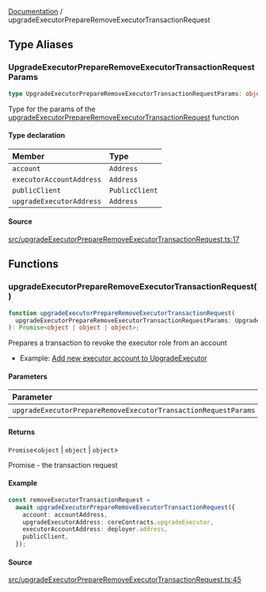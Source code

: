 [Documentation](README.md) / upgradeExecutorPrepareRemoveExecutorTransactionRequest

## Type Aliases

### UpgradeExecutorPrepareRemoveExecutorTransactionRequestParams

```ts
type UpgradeExecutorPrepareRemoveExecutorTransactionRequestParams: object;
```

Type for the params of the [upgradeExecutorPrepareRemoveExecutorTransactionRequest](upgradeExecutorPrepareRemoveExecutorTransactionRequest.md#upgradeexecutorprepareremoveexecutortransactionrequest) function

#### Type declaration

| Member                   | Type           |
| :----------------------- | :------------- |
| `account`                | `Address`      |
| `executorAccountAddress` | `Address`      |
| `publicClient`           | `PublicClient` |
| `upgradeExecutorAddress` | `Address`      |

#### Source

[src/upgradeExecutorPrepareRemoveExecutorTransactionRequest.ts:17](https://github.com/anegg0/arbitrum-orbit-sdk/blob/763a3f41e7ea001cbb6fe81ac11cc794b4a0f94d/src/upgradeExecutorPrepareRemoveExecutorTransactionRequest.ts#L17)

## Functions

### upgradeExecutorPrepareRemoveExecutorTransactionRequest()

```ts
function upgradeExecutorPrepareRemoveExecutorTransactionRequest(
  upgradeExecutorPrepareRemoveExecutorTransactionRequestParams: UpgradeExecutorPrepareRemoveExecutorTransactionRequestParams,
): Promise<object | object | object>;
```

Prepares a transaction to revoke the executor role from an account

- Example: [Add new executor account to UpgradeExecutor](https://github.com/OffchainLabs/arbitrum-orbit-sdk/blob/main/examples/upgrade-executor-add-account/index.ts)

#### Parameters

| Parameter                                                      | Type                                                                                                                                                                                     | Description                                                                                                                                                                            |
| :------------------------------------------------------------- | :--------------------------------------------------------------------------------------------------------------------------------------------------------------------------------------- | :------------------------------------------------------------------------------------------------------------------------------------------------------------------------------------- |
| `upgradeExecutorPrepareRemoveExecutorTransactionRequestParams` | [`UpgradeExecutorPrepareRemoveExecutorTransactionRequestParams`](upgradeExecutorPrepareRemoveExecutorTransactionRequest.md#upgradeexecutorprepareremoveexecutortransactionrequestparams) | [UpgradeExecutorPrepareRemoveExecutorTransactionRequestParams](upgradeExecutorPrepareRemoveExecutorTransactionRequest.md#upgradeexecutorprepareremoveexecutortransactionrequestparams) |

#### Returns

`Promise`\<`object` \| `object` \| `object`\>

Promise<PrepareTransactionRequestReturnType> - the transaction request

#### Example

```ts
const removeExecutorTransactionRequest =
  await upgradeExecutorPrepareRemoveExecutorTransactionRequest({
    account: accountAddress,
    upgradeExecutorAddress: coreContracts.upgradeExecutor,
    executorAccountAddress: deployer.address,
    publicClient,
  });
```

#### Source

[src/upgradeExecutorPrepareRemoveExecutorTransactionRequest.ts:45](https://github.com/anegg0/arbitrum-orbit-sdk/blob/763a3f41e7ea001cbb6fe81ac11cc794b4a0f94d/src/upgradeExecutorPrepareRemoveExecutorTransactionRequest.ts#L45)
